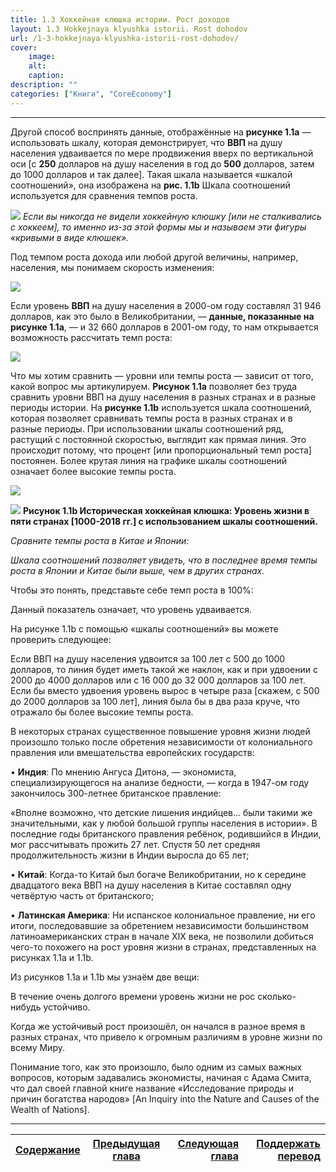 ```yaml
---
title: 1.3 Хоккейная клюшка истории. Рост доходов
layout: 1.3 Hokkejnaya klyushka istorii. Rost dohodov
url: /1-3-hokkejnaya-klyushka-istorii-rost-dohodov/
cover:
    image: 
    alt: 
    caption: 
description: ""
categories: ["Книги", "CoreEconomy"]
---
```


-----

Другой способ воспринять данные, отображённые на **рисунке 1.1a** — использовать шкалу, которая демонстрирует, что **ВВП** на душу населения удваивается по мере продвижения вверх по вертикальной оси [с **250** долларов на душу населения в год до **500** долларов, затем до 1000 долларов и так далее]. Такая шкала называется «шкалой соотношений», она изображена на **рис. 1.1b** Шкала соотношений используется для сравнения темпов роста.

![](/img/books/micro-core/1-3-1.png "")
*Если вы никогда не видели хоккейную клюшку [или не сталкивались с хоккеем], то именно из-за этой формы мы и называем эти фигуры «кривыми в виде клюшек».*

Под темпом роста дохода или любой другой величины, например, населения, мы понимаем скорость изменения:

![](/img/books/micro-core/1-3-2.png "")

Если уровень **ВВП** на душу населения в 2000-ом году составлял 31 946 долларов, как это было в Великобритании, — **данные, показанные на рисунке 1.1a**, — и 32 660 долларов в 2001-ом году, то нам открывается возможность рассчитать темп роста:

![](/img/books/micro-core/1-3-3.png "")

Что мы хотим сравнить — уровни или темпы роста — зависит от того, какой вопрос мы артикулируем. **Рисунок 1.1a** позволяет без труда сравнить уровни ВВП на душу населения в разных странах и в разные периоды истории. На **рисунке 1.1b** используется шкала соотношений, которая позволяет сравнивать темпы роста в разных странах и в разные периоды. При использовании шкалы соотношений ряд, растущий с постоянной скоростью, выглядит как прямая линия. Это происходит потому, что процент [или пропорциональный темп роста] постоянен. Более крутая линия на графике шкалы соотношений означает более высокие темпы роста.

![](/img/books/micro-core/1-3-4a.png "")

![](/img/books/micro-core/1-3-4b.png "")
**Рисунок 1.1b Историческая хоккейная клюшка: Уровень жизни в пяти странах [1000-2018 гг.] с использованием шкалы соотношений.**

*Сравните темпы роста в Китае и Японии:*

*Шкала соотношений позволяет увидеть, что в последнее время темпы роста в Японии и Китае были выше, чем в других странах.*

Чтобы это понять, представьте себе темп роста в 100%:

Данный показатель означает, что уровень удваивается.

На рисунке 1.1b с помощью «шкалы соотношений» вы можете проверить следующее:

Если ВВП на душу населения удвоится за 100 лет с 500 до 1000 долларов, то линия будет иметь такой же наклон, как и при удвоении с 2000 до 4000 долларов или с 16 000 до 32 000 долларов за 100 лет. Если бы вместо удвоения уровень вырос в четыре раза [скажем, с 500 до 2000 долларов за 100 лет], линия была бы в два раза круче, что отражало бы более высокие темпы роста. 

В некоторых странах существенное повышение уровня жизни людей произошло только после обретения независимости от колониального правления или вмешательства европейских государств:

• **Индия**: По мнению Ангуса Дитона, — экономиста, специализирующегося на анализе бедности, — когда в 1947-ом году закончилось 300-летнее британское правление:

«Вполне возможно, что детские лишения индийцев... были такими же значительными, как у любой большой группы населения в истории». В последние годы британского правления ребёнок, родившийся в Индии, мог рассчитывать прожить 27 лет. Спустя 50 лет средняя продолжительность жизни в Индии выросла до 65 лет;

• **Китай**: Когда-то Китай был богаче Великобритании, но к середине двадцатого века ВВП на душу населения в Китае составлял одну четвёртую часть от британского;

• **Латинская Америка**: Ни испанское колониальное правление, ни его итоги, последовавшие за обретением независимости большинством латиноамериканских стран в начале XIX века, не позволили добиться чего-то похожего на рост уровня жизни в странах, представленных на рисунках 1.1a и 1.1b.

Из рисунков 1.1a и 1.1b мы узнаём две вещи: 

В течение очень долгого времени уровень жизни не рос сколько-нибудь устойчиво. 

Когда же устойчивый рост произошёл, он начался в разное время в разных странах, что привело к огромным различиям в уровне жизни по всему Миру. 

Понимание того, как это произошло, было одним из самых важных вопросов, которым задавались экономисты, начиная с Адама Смита, что дал своей главной книге название «Исследование природы и причин богатства народов» [An Inquiry into the Nature and Causes of the Wealth of Nations].

-----

|[Cодержание](/books/core/avtor-perevoda/#h3содержаниеh3)|[Предыдущая глава](/1-2-izmerenie-dohodov-i-urovnya-zhizni/) |[Следующая глава](/1-4-permanentnaya-tekhnologicheskaya-revolyuciya/)| [Поддержать перевод](/books/core/avtor-perevoda/#h3поддержать-перевод-звонкой-монетойh3)    |
|-------------------------------|:-----------------------------------:|------------------------------------------:|--------------------------------:|